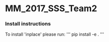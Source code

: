 # MM_2017_SSS_Team2

### Install instructions
To install 'inplace' please run:
'''
pip install -e .
'''

